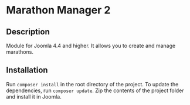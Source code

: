 # Marathon Manager 2
## Description
Module for Joomla 4.4 and higher. It allows you to create and manage marathons.

## Installation
Run `composer install` in the root directory of the project. 
To update the dependencies, run `composer update`.
Zip the contents of the project folder and install it in Joomla.